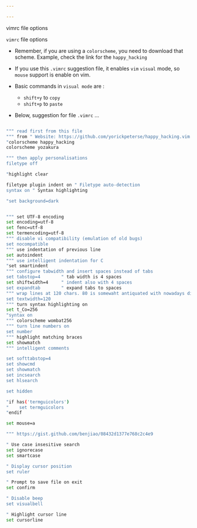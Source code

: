 ```yaml
---

---
```


vimrc file options

`vimrc` file options

- Remember, if you are using a `colorscheme`, you need to download that scheme. Example, check the link for the
`happy_hacking`

- If you use this `.vimrc` suggestion file, it enables `vim` `visual` mode, so `mouse` support is enable on vim.

- Basic commands in `visual mode` are :
    - `shift+y` to `copy`
    - `shift+p` to `paste`


- Below, suggestion for file `.vimrc` ...

```sh

""" read first from this file
""" from " Website: https://github.com/yorickpeterse/happy_hacking.vim
"colorscheme happy_hacking
colorscheme yozakura

""" then apply personalisations
filetype off

"highlight clear

filetype plugin indent on " Filetype auto-detection
syntax on " Syntax highlighting

"set background=dark


""" set UTF-8 encoding
set encoding=utf-8
set fenc=utf-8
set termencoding=utf-8
""" disable vi compatibility (emulation of old bugs)
set nocompatible
""" use indentation of previous line
set autoindent
""" use intelligent indentation for C
"set smartindent
""" configure tabwidth and insert spaces instead of tabs
set tabstop=4        " tab width is 4 spaces
set shiftwidth=4     " indent also with 4 spaces
set expandtab        " expand tabs to spaces
""" wrap lines at 120 chars. 80 is somewaht antiquated with nowadays displays.
set textwidth=120
""" turn syntax highlighting on
set t_Co=256
"syntax on
""" colorscheme wombat256
""" turn line numbers on
set number
""" highlight matching braces
set showmatch
""" intelligent comments

set softtabstop=4
set showcmd
set showmatch
set incsearch
set hlsearch

set hidden

"if has('termguicolors')
"    set termguicolors
"endif

set mouse=a

""" https://gist.github.com/benjiao/08432d1377e768c2c4e9

" Use case insesitive search
set ignorecase
set smartcase

" Display cursor position
set ruler

" Prompt to save file on exit
set confirm

" Disable beep
set visualbell

" Highlight cursor line
set cursorline

```

